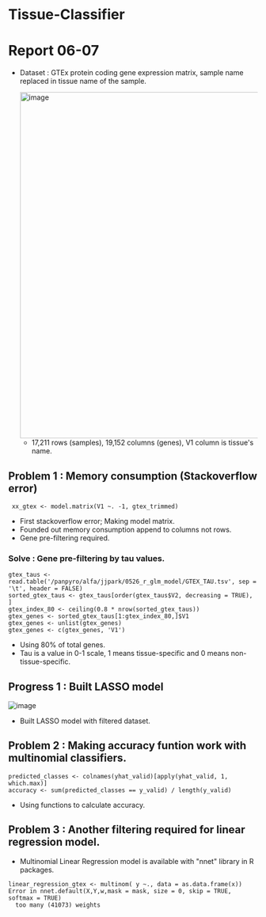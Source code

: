 # Tissue-Classifier

# Report 06-07
+ Dataset : GTEx protein coding gene expression matrix, sample name replaced in tissue name of the sample.

  <img width="700" alt="image" src="https://github.com/Park-JungJoon/Tissue-Classifier/assets/97942772/80b81ced-1caa-4859-9fe7-2e10bbd97fa8">

  + 17,211 rows (samples), 19,152 columns (genes), V1 column is tissue's name.

## Problem 1 : Memory consumption (Stackoverflow error)

```
 xx_gtex <- model.matrix(V1 ~. -1, gtex_trimmed)
```

  - First stackoverflow error; Making model matrix. 
  - Founded out memory consumption append to columns not rows.
  - Gene pre-filtering required.

### Solve : Gene pre-filtering by tau values.

```
gtex_taus <- read.table('/panpyro/alfa/jjpark/0526_r_glm_model/GTEX_TAU.tsv', sep = '\t', header = FALSE)
sorted_gtex_taus <- gtex_taus[order(gtex_taus$V2, decreasing = TRUE), ]
gtex_index_80 <- ceiling(0.8 * nrow(sorted_gtex_taus))
gtex_genes <- sorted_gtex_taus[1:gtex_index_80,]$V1
gtex_genes <- unlist(gtex_genes) 
gtex_genes <- c(gtex_genes, 'V1')
```
  + Using 80% of total genes. 
  + Tau is a value in 0-1 scale, 1 means tissue-specific and 0 means non-tissue-specific. 

## Progress 1 : Built LASSO model

![image](https://github.com/Park-JungJoon/Tissue-Classifier/assets/97942772/106810ad-9d01-4ce2-92b5-13b016df0fb9)

+ Built LASSO model with filtered dataset.

## Problem 2 : Making accuracy funtion work with multinomial classifiers.

```
predicted_classes <- colnames(yhat_valid)[apply(yhat_valid, 1, which.max)]
accuracy <- sum(predicted_classes == y_valid) / length(y_valid)
```
+ Using functions to calculate accuracy.

## Problem 3 : Another filtering required for linear regression model.

+ Multinomial Linear Regression model is available with "nnet" library in R packages.

```
linear_regression_gtex <- multinom( y ~., data = as.data.frame(x))
Error in nnet.default(X,Y,w,mask = mask, size = 0, skip = TRUE, softmax = TRUE)
  too many (41073) weights
```
